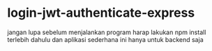 # login-jwt-authenticate-express
jangan lupa sebelum menjalankan program harap lakukan npm install terlebih dahulu dan
aplikasi sederhana ini hanya untuk backend saja
